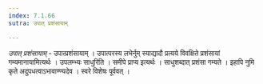 ```yaml
---
index: 7.1.66
sutra: उपात् प्रशंसायाम्

---
```

_उपात् प्रशंसायाम्_ - उपात्प्रशंसायाम् । उपात्परस्य लभेर्नुम् स्याद्यादौ प्रत्यये विवक्षिते प्रशंसायां गम्यमानायामित्यर्थः । उपलम्भ्यः साधुरिति । समीपे प्राप्य इत्यर्थः । साधुशब्दात् प्रशंसा गम्यते । इहापि नुमि कृते अदुपधत्वाऽभावाण्ण्यदेव । स्वरे विशेषः पूर्ववत् । 